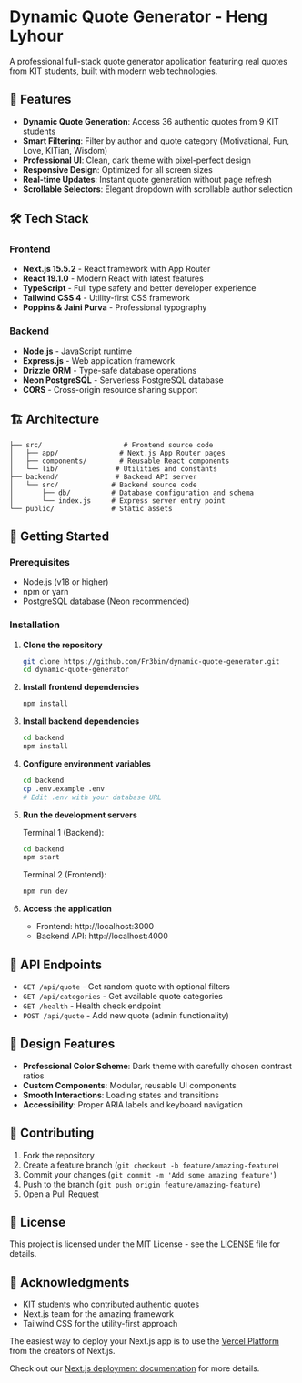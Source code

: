 # Dynamic Quote Generator - Heng Lyhour

A professional full-stack quote generator application featuring real quotes from KIT students, built with modern web technologies.

## 🚀 Features

- **Dynamic Quote Generation**: Access 36 authentic quotes from 9 KIT students
- **Smart Filtering**: Filter by author and quote category (Motivational, Fun, Love, KITian, Wisdom)
- **Professional UI**: Clean, dark theme with pixel-perfect design
- **Responsive Design**: Optimized for all screen sizes
- **Real-time Updates**: Instant quote generation without page refresh
- **Scrollable Selectors**: Elegant dropdown with scrollable author selection

## 🛠 Tech Stack

### Frontend
- **Next.js 15.5.2** - React framework with App Router
- **React 19.1.0** - Modern React with latest features
- **TypeScript** - Full type safety and better developer experience
- **Tailwind CSS 4** - Utility-first CSS framework
- **Poppins & Jaini Purva** - Professional typography

### Backend
- **Node.js** - JavaScript runtime
- **Express.js** - Web application framework
- **Drizzle ORM** - Type-safe database operations
- **Neon PostgreSQL** - Serverless PostgreSQL database
- **CORS** - Cross-origin resource sharing support

## 🏗 Architecture

```
├── src/                    # Frontend source code
│   ├── app/               # Next.js App Router pages
│   ├── components/        # Reusable React components
│   └── lib/              # Utilities and constants
├── backend/              # Backend API server
│   └── src/             # Backend source code
│       ├── db/          # Database configuration and schema
│       └── index.js     # Express server entry point
└── public/              # Static assets
```

## 🚦 Getting Started

### Prerequisites
- Node.js (v18 or higher)
- npm or yarn
- PostgreSQL database (Neon recommended)

### Installation

1. **Clone the repository**
   ```bash
   git clone https://github.com/Fr3bin/dynamic-quote-generator.git
   cd dynamic-quote-generator
   ```

2. **Install frontend dependencies**
   ```bash
   npm install
   ```

3. **Install backend dependencies**
   ```bash
   cd backend
   npm install
   ```

4. **Configure environment variables**
   ```bash
   cd backend
   cp .env.example .env
   # Edit .env with your database URL
   ```

5. **Run the development servers**
   
   Terminal 1 (Backend):
   ```bash
   cd backend
   npm start
   ```
   
   Terminal 2 (Frontend):
   ```bash
   npm run dev
   ```

6. **Access the application**
   - Frontend: http://localhost:3000
   - Backend API: http://localhost:4000

## 📡 API Endpoints

- `GET /api/quote` - Get random quote with optional filters
- `GET /api/categories` - Get available quote categories
- `GET /health` - Health check endpoint
- `POST /api/quote` - Add new quote (admin functionality)

## 🎨 Design Features

- **Professional Color Scheme**: Dark theme with carefully chosen contrast ratios
- **Custom Components**: Modular, reusable UI components
- **Smooth Interactions**: Loading states and transitions
- **Accessibility**: Proper ARIA labels and keyboard navigation

## 👥 Contributing

1. Fork the repository
2. Create a feature branch (`git checkout -b feature/amazing-feature`)
3. Commit your changes (`git commit -m 'Add some amazing feature'`)
4. Push to the branch (`git push origin feature/amazing-feature`)
5. Open a Pull Request

## 📄 License

This project is licensed under the MIT License - see the [LICENSE](LICENSE) file for details.

## 🙏 Acknowledgments

- KIT students who contributed authentic quotes
- Next.js team for the amazing framework
- Tailwind CSS for the utility-first approach

The easiest way to deploy your Next.js app is to use the [Vercel Platform](https://vercel.com/new?utm_medium=default-template&filter=next.js&utm_source=create-next-app&utm_campaign=create-next-app-readme) from the creators of Next.js.

Check out our [Next.js deployment documentation](https://nextjs.org/docs/app/building-your-application/deploying) for more details.
